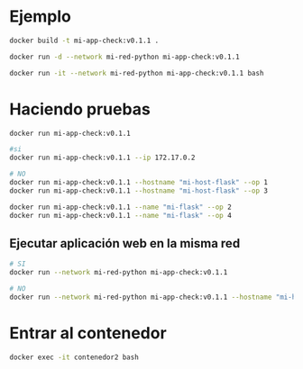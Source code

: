 

# Ejemplo

```bash
docker build -t mi-app-check:v0.1.1 .

docker run -d --network mi-red-python mi-app-check:v0.1.1

docker run -it --network mi-red-python mi-app-check:v0.1.1 bash
```


# Haciendo pruebas
```bash
docker run mi-app-check:v0.1.1 

#si
docker run mi-app-check:v0.1.1 --ip 172.17.0.2

# NO 
docker run mi-app-check:v0.1.1 --hostname "mi-host-flask" --op 1
docker run mi-app-check:v0.1.1 --hostname "mi-host-flask" --op 3

docker run mi-app-check:v0.1.1 --name "mi-flask" --op 2
docker run mi-app-check:v0.1.1 --name "mi-flask" --op 4
```


## Ejecutar aplicación web en la misma red
```bash
# SI
docker run --network mi-red-python mi-app-check:v0.1.1

# NO
docker run --network mi-red-python mi-app-check:v0.1.1 --hostname "mi-host-flask" --op 1
```


# Entrar al contenedor
```bash
docker exec -it contenedor2 bash
```